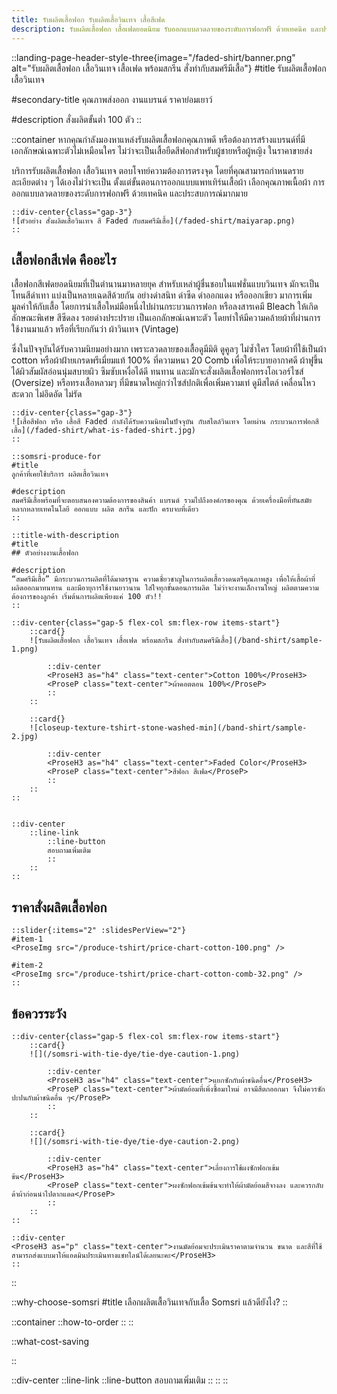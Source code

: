 ```yaml
---
title: รับผลิตเสื้อฟอก รับผลิตเสื้อวินเทจ เสื้อสีเฟด
description: รับผลิตเสื้อฟอก เสื้อเฟดยอดนิยม รับออกแบบลวดลายของระดับการฟอกฟรี ด้วยเทคนิค และประสบการณ์มากมาย “สมศรีมีเสื้อ”
---
```

::landing-page-header-style-three{image="/faded-shirt/banner.png" alt="รับผลิตเสื้อฟอก เสื้อวินเทจ เสื้อเฟด พร้อมสกรีน สั่งทำกับสมศรีมีเสื้อ"}
#title
รับผลิตเสื้อฟอก เสื้อวินเทจ

#secondary-title
คุณภาพส่งออก งานแบรนด์ ราคาย่อมเยาว์

#description
สั่งผลิตขั้นต่ำ 100 ตัว
::

::container
<ProseP class="text-center">หากคุณกำลังมองหาแหล่งรับผลิตเสื้อฟอกคุณภาพดี หรือต้องการสร้างแบรนด์ที่มีเอกลักษณ์เฉพาะตัวไม่เหมือนใคร ไม่ว่าจะเป็นเสื้อยืดสีฟอกสำหรับผู้ชายหรือผู้หญิง ในราคาขายส่ง</ProseP>

<ProseP class="text-center">บริการรับผลิตเสื้อฟอก เสื้อวินเทจ ตอบโจทย์ความต้องการตรงจุด โดยที่คุณสามารถกำหนดรายละเอียดต่าง ๆ ได้เองไม่ว่าจะเป็น ตั้งแต่ขั้นตอนการออกแบบแพทเทิร์นเสื้อผ้า เลือกคุณภาพเนื้อผ้า การออกแบบลวดลายของระดับการฟอกฟรี ด้วยเทคนิค และประสบการณ์มากมาย</ProseP>

    ::div-center{class="gap-3"}
    ![ตัวอย่าง สั่งผลิตเสื้อวินเทจ สี Faded กับสมศรีมีเสื้อ](/faded-shirt/maiyarap.png)
    ::

## เสื้อฟอกสีเฟด คืออะไร

เสื้อฟอกสีเฟดยอดนิยมที่เป็นตำนานมาหลายยุค สำหรับเหล่าผู้ชื่นชอบในแฟชั่นแบบวินเทจ มักจะเป็นโทนสีดำเทา แบ่งเป็นหลายเฉดสีด้วยกัน อย่างดำสนิท ดำซีด ดำออกแดง หรือออกเขียว มาการเพิ่มมูลค่าให้กับเสื้อ โดยการนำเสื้อใหม่มือหนึ่งไปผ่านกระบวนการฟอก หรือลงสารเคมี Bleach ให้เกิดลักษณะพิเศษ สีซีดลง รอยด่างประปราย เป็นเอกลักษณ์เฉพาะตัว โดยทำให้มีความคล้ายผ้าที่ผ่านการใช้งานมาแล้ว หรือที่เรียกกันว่า ผ้าวินเทจ (Vintage)

ซึ่งในปัจจุบันได้รับความนิยมอย่างมาก เพราะลวดลายของเสื้อดูมีมิติ ดูคูลๆ ไม่ซ้ำใคร โดยผ้าที่ใช้เป็นผ้า cotton หรือผ้าฝ้ายเกรดพรีเมี่ยมแท้ 100% ที่ความหนา 20 Comb เพื่อให้ระบายอากาศดี ผ้าฟูขึ้น ได้ผิวสัมผัสอ่อนนุ่มสบายผิว ซึมซับเหงื่อได้ดี ทนทาน และมักจะสั่งผลิตเสื้อฟอกทรงโอเวอร์ไซส์ (Oversize) หรือทรงเสื้อหลวมๆ ที่มีขนาดใหญ่กว่าไซส์ปกติเพื่อเพิ่มความเท่ ดูมีสไตล์ เคลื่อนไหวสะดวก ไม่อึดอัด ไม่รัด

    ::div-center{class="gap-3"}
    ![เสื้อสีฟอก หรือ เสื้อสี Faded กำลังได้รับความนิยมในปัจจุบัน กับสไตล์วินเทจ โดยผ่าน กระบวนการฟอกสีเสื้อ](/faded-shirt/what-is-faded-shirt.jpg)
    ::

    ::somsri-produce-for
    #title
    ลูกค้าที่เคยใช้บริการ ผลิตเสื้อวินเทจ

    #description
    สมศรีมีเสื้อพร้อมที่จะตอบสนองความต้องการของสินค้า แบรนด์ รวมไปถึงองค์กรของคุณ ด้วยเครื่องมือที่ทันสมัยหลากหลายเทคโนโลยี ออกแบบ ผลิต สกรีน และปัก ครบจบที่เดียว
    ::

    ::title-with-description
    #title
    ## ตัวอย่างงานเสื้อฟอก 

    #description
    “สมศรีมีเสื้อ” มีกระบวนการผลิตที่ได้มาตรฐาน ความเชี่ยวชาญในการผลิตเสื้อวงดนตรีคุณภาพสูง เพื่อให้เสื้อผ้าที่ผลิตออกมาทนทาน และมีอายุการใช้งานยาวนาน ใส่ใจทุกขั้นตอนการผลิต ไม่ว่าจะงานเล็กงานใหญ่ ผลิตตามความต้องการของลูกค้า เริ่มต้นการผลิตเพียงแค่ 100 ตัว!!
    ::

    ::div-center{class="gap-5 flex-col sm:flex-row items-start"}
        ::card{}
        ![รับผลิตเสื้อฟอก เสื้อวินเทจ เสื้อเฟด พร้อมสกรีน สั่งทำกับสมศรีมีเสื้อ](/band-shirt/sample-1.png)

            ::div-center
            <ProseH3 as="h4" class="text-center">Cotton 100%</ProseH3>
            <ProseP class="text-center">ผ้าคอตตอน 100%</ProseP>
            ::
        ::

        ::card{}
        ![closeup-texture-tshirt-stone-washed-min](/band-shirt/sample-2.jpg)
        
            ::div-center
            <ProseH3 as="h4" class="text-center">Faded Color</ProseH3>
            <ProseP class="text-center">สีฟอก สีเฟด</ProseP>
            ::
        ::
    ::


    ::div-center
        ::line-link
            ::line-button
            สอบถามเพิ่มเติม
            ::
        ::
    ::

## ราคาสั่งผลิตเสื้อฟอก

    ::slider{:items="2" :slidesPerView="2"}
    #item-1
    <ProseImg src="/produce-tshirt/price-chart-cotton-100.png" />

    #item-2
    <ProseImg src="/produce-tshirt/price-chart-cotton-comb-32.png" />
    ::

## ข้อควรระวัง

    ::div-center{class="gap-5 flex-col sm:flex-row items-start"}
        ::card{}
        ![](/somsri-with-tie-dye/tie-dye-caution-1.png)

            ::div-center
            <ProseH3 as="h4" class="text-center">แยกซักกับผ้าชนิดอื่น</ProseH3>
            <ProseP class="text-center">ผ้ามัดย้อมที่เพิ่งซื้อมาใหม่ อาจมีสีตกออกมา จึงไม่ควรซักปะปนกับผ้าชนิดอื่น ๆ</ProseP>
            ::
        ::

        ::card{}
        ![](/somsri-with-tie-dye/tie-dye-caution-2.png)
        
            ::div-center
            <ProseH3 as="h4" class="text-center">เลี่ยงการใช้ผงซักฟอกเข้มข้น</ProseH3>
            <ProseP class="text-center">ผงซักฟอกเข้มข้นจะทำให้ผ้ามัดย้อมสีจางลง และควรกลับด้าผ้าก่อนนำไปตากแดด</ProseP>
            ::
        ::
    ::

    ::div-center
    <ProseH3 as="p" class="text-center">งานมัดย้อมจะประเมินราคาตามจำนวน ขนาด และสีที่ใช้สามารถส่งแบบมาให้แอดมินประเมินทางแชทไลน์ได้เลยนะคะ</ProseH3>
    ::
::

::why-choose-somsri
#title
เลือกผลิตเสื้อวินเทจกับเสื้อ Somsri แล้วดียังไง?
::

::container
    ::how-to-order
    ::
::

::what-cost-saving

::

::div-center
        ::line-link
            ::line-button
            สอบถามเพิ่มเติม
            ::
        ::
::